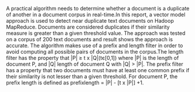 A practical algorithm needs to determine whether a document is a duplicate of another in a document corpus in real-time.In this report, a vector model approach is used to detect near duplicate text documents on Hadoop MapReduce. Documents are considered duplicates if their similarity measure is greater than a given threshold value. The approach was tested on a corpus of 200 text documents and result shows the approach is accurate.
The algorithm makes use of a prefix and length filter in order to avoid computing all possible pairs of documents in the corpus.The length filter has the property that |P| ≥ t x |Q|(tє[0,1]) where |P| is the length of document P, and |Q| length of document Q with |Q| > |P|. The prefix filter has a property that two documents must have at least one common prefix if their similarity is not lesser than a given threshold. For document P, the prefix length is defined as prefixlength = |P| - [t x |P|] +1.
